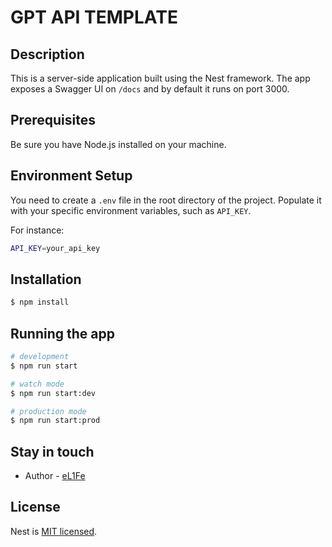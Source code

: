 # GPT API TEMPLATE

## Description

This is a server-side application built using the Nest framework. The app exposes a Swagger UI on `/docs` and by default it runs on port 3000.

## Prerequisites

Be sure you have Node.js installed on your machine.

## Environment Setup

You need to create a `.env` file in the root directory of the project. Populate it with your specific environment variables, such as `API_KEY`.

For instance:

```bash
API_KEY=your_api_key
```

## Installation

```bash
$ npm install
```

## Running the app

```bash
# development
$ npm run start

# watch mode
$ npm run start:dev

# production mode
$ npm run start:prod
```

## Stay in touch

- Author - [eL1Fe](https://github.com/eL1fe)

## License

Nest is [MIT licensed](LICENSE).

